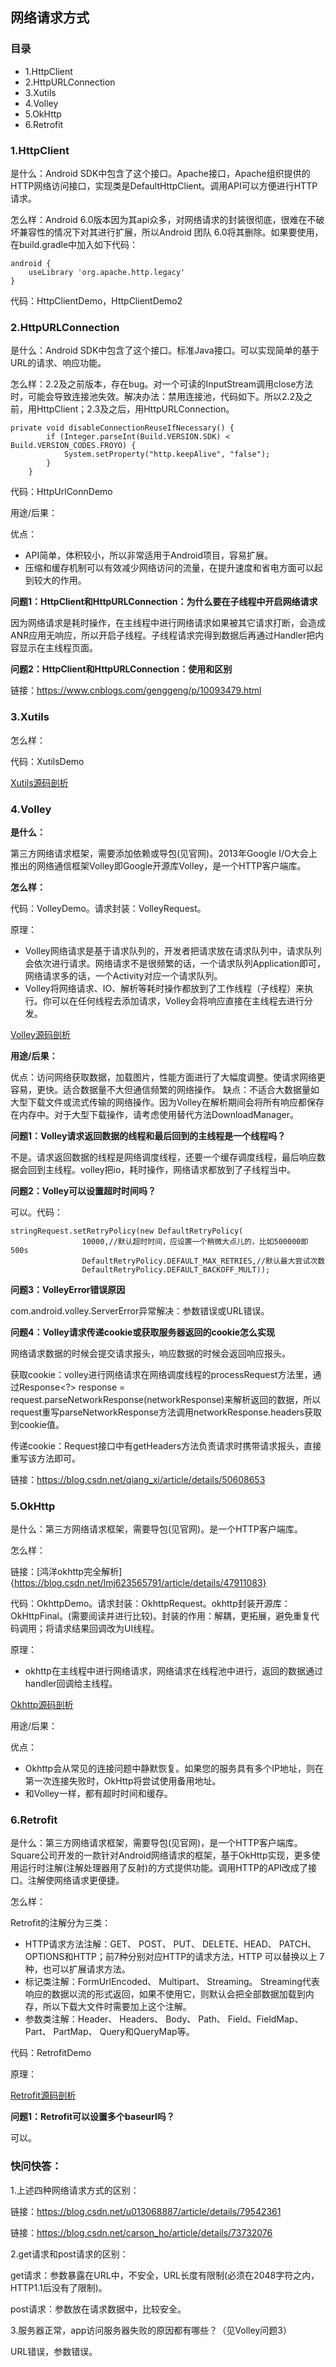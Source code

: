 ## 网络请求方式

### 目录

* 1.HttpClient
* 2.HttpURLConnection
* 3.Xutils
* 4.Volley
* 5.OkHttp
* 6.Retrofit

### 1.HttpClient

是什么：Android SDK中包含了这个接口。Apache接口，Apache组织提供的HTTP网络访问接口，实现类是DefaultHttpClient。调用API可以方便进行HTTP请求。

怎么样：Android 6.0版本因为其api众多，对网络请求的封装很彻底，很难在不破坏兼容性的情况下对其进行扩展，所以Android 团队 6.0将其删除。如果要使用，在build.gradle中加入如下代码：
```
android {
    useLibrary 'org.apache.http.legacy'
}
```
代码：HttpClientDemo，HttpClientDemo2

### 2.HttpURLConnection

是什么：Android SDK中包含了这个接口。标准Java接口。可以实现简单的基于URL的请求、响应功能。

怎么样：2.2及之前版本，存在bug。对一个可读的InputStream调用close方法时，可能会导致连接池失效。解决办法：禁用连接池，代码如下。所以2.2及之前，用HttpClient；2.3及之后，用HttpURLConnection。
```
private void disableConnectionReuseIfNecessary() {
        if (Integer.parseInt(Build.VERSION.SDK) < Build.VERSION_CODES.FROYO) {
            System.setProperty("http.keepAlive", "false");
        }
    }
```
代码：HttpUrlConnDemo

用途/后果：

优点：

* API简单，体积较小，所以非常适用于Android项目，容易扩展。
* 压缩和缓存机制可以有效减少网络访问的流量，在提升速度和省电方面可以起到较大的作用。

**问题1：HttpClient和HttpURLConnection：为什么要在子线程中开启网络请求**

因为网络请求是耗时操作，在主线程中进行网络请求如果被其它请求打断，会造成ANR应用无响应，所以开启子线程。子线程请求完得到数据后再通过Handler把内容显示在主线程页面。

**问题2：HttpClient和HttpURLConnection：使用和区别**

链接：https://www.cnblogs.com/genggeng/p/10093479.html

### 3.Xutils

怎么样：

代码：XutilsDemo

[Xutils源码剖析](https://github.com/2211785113/Blog/blob/master/Android基础与技术/网络/Xutils源码剖析.md)

### 4.Volley

**是什么：**

第三方网络请求框架，需要添加依赖或导包(见官网)。2013年Google I/O大会上推出的网络通信框架Volley即Google开源库Volley，是一个HTTP客户端库。

**怎么样：**

代码：VolleyDemo。请求封装：VolleyRequest。

原理：

- Volley网络请求是基于请求队列的，开发者把请求放在请求队列中，请求队列会依次进行请求。网络请求不是很频繁的话，一个请求队列Application即可，网络请求多的话，一个Activity对应一个请求队列。
- Volley将网络请求、IO、解析等耗时操作都放到了工作线程（子线程）来执行。你可以在任何线程去添加请求，Volley会将响应直接在主线程去进行分发。

[Volley源码剖析](https://github.com/2211785113/Blog/blob/master/Android基础与技术/网络/Volley源码剖析.md)

**用途/后果：**

优点：访问网络获取数据，加载图片，性能方面进行了大幅度调整。使请求网络更容易，更快。适合数据量不大但通信频繁的网络操作。
缺点：不适合大数据量如大型下载文件或流式传输的网络操作。因为Volley在解析期间会将所有响应都保存在内存中。对于大型下载操作，请考虑使用替代方法DownloadManager。

**问题1：Volley请求返回数据的线程和最后回到的主线程是一个线程吗？**

不是。请求返回数据的线程是网络调度线程，还要一个缓存调度线程，最后响应数据会回到主线程。volley把io，耗时操作，网络请求都放到了子线程当中。

**问题2：Volley可以设置超时时间吗？**

可以。代码：
```
stringRequest.setRetryPolicy(new DefaultRetryPolicy(
                10000,//默认超时时间，应设置一个稍微大点儿的，比如500000即500s
                DefaultRetryPolicy.DEFAULT_MAX_RETRIES,//默认最大尝试次数
                DefaultRetryPolicy.DEFAULT_BACKOFF_MULT));
```

**问题3：VolleyError错误原因**

com.android.volley.ServerError异常解决：参数错误或URL错误。

**问题4：Volley请求传递cookie或获取服务器返回的cookie怎么实现**

网络请求数据的时候会提交请求报头，响应数据的时候会返回响应报头。

获取cookie：volley进行网络请求在网络调度线程的processRequest方法里，通过Response<?> response = request.parseNetworkResponse(networkResponse)来解析返回的数据，所以request重写parseNetworkResponse方法调用networkResponse.headers获取到cookie值。

传递cookie：Request接口中有getHeaders方法负责请求时携带请求报头，直接重写该方法即可。

链接：https://blog.csdn.net/qiang_xi/article/details/50608653

### 5.OkHttp

是什么：第三方网络请求框架，需要导包(见官网)。是一个HTTP客户端库。

怎么样：

链接：[鸿洋okhttp完全解析]{https://blog.csdn.net/lmj623565791/article/details/47911083}

代码：OkhttpDemo。请求封装：OkhttpRequest。okhttp封装开源库：OkHttpFinal。(需要阅读并进行比较)。封装的作用：解耦，更拓展，避免重复代码调用；将请求结果回调改为UI线程。

原理：

- okhttp在主线程中进行网络请求，网络请求在线程池中进行，返回的数据通过handler回调给主线程。

[Okhttp源码剖析](https://github.com/2211785113/Blog/blob/master/Android基础与技术/网络/Okhttp源码剖析.md)

用途/后果：

优点：

- Okhttp会从常见的连接问题中静默恢复。如果您的服务具有多个IP地址，则在第一次连接失败时，OkHttp将尝试使用备用地址。
- 和Volley一样，都有超时时间和缓存。

### 6.Retrofit

是什么：第三方网络请求框架，需要导包(见官网)，是一个HTTP客户端库。Square公司开发的一款针对Android网络请求的框架，基于OkHttp实现，更多使用运行时注解(注解处理器用了反射)的方式提供功能。调用HTTP的API改成了接口。注解使网络请求更便捷。

怎么样：

Retrofit的注解分为三类：

* HTTP请求方法注解：GET、 POST、 PUT、 DELETE、HEAD、 PATCH、 OPTIONS和HTTP；前7种分别对应HTTP的请求方法，HTTP 可以替换以上 7 种，也可以扩展请求方法。
* 标记类注解：FormUrlEncoded、 Multipart、 Streaming。 Streaming代表响应的数据以流的形式返回，如果不使用它，则默认会把全部数据加载到内存，所以下载大文件时需要加上这个注解。
* 参数类注解：Header、 Headers、 Body、 Path、 Field、FieldMap、 Part、 PartMap、 Query和QueryMap等。

代码：RetrofitDemo

原理：

[Retrofit源码剖析](https://github.com/2211785113/Blog/blob/master/Android基础与技术/网络/Retrofit源码剖析.md)

**问题1：Retrofit可以设置多个baseurl吗？**

可以。

### 快问快答：

1.上述四种网络请求方式的区别：

链接：https://blog.csdn.net/u013068887/article/details/79542361

链接：https://blog.csdn.net/carson_ho/article/details/73732076

2.get请求和post请求的区别：

get请求：参数暴露在URL中，不安全，URL长度有限制(必须在2048字符之内，HTTP1.1后没有了限制)。

post请求：参数放在请求数据中，比较安全。

3.服务器正常，app访问服务器失败的原因都有哪些？（见Volley问题3）

URL错误，参数错误。






